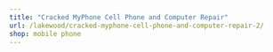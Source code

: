 ```yaml
---
title: "Cracked MyPhone Cell Phone and Computer Repair"
url: /lakewood/cracked-myphone-cell-phone-and-computer-repair-2/
shop: mobile phone
---
```


